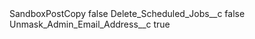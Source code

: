 <?xml version="1.0" encoding="UTF-8"?>
<CustomMetadata xmlns="http://soap.sforce.com/2006/04/metadata" xmlns:xsi="http://www.w3.org/2001/XMLSchema-instance" xmlns:xsd="http://www.w3.org/2001/XMLSchema">
    <label>SandboxPostCopy</label>
    <protected>false</protected>
    <values>
        <field>Delete_Scheduled_Jobs__c</field>
        <value xsi:type="xsd:boolean">false</value>
    </values>
    <values>
        <field>Unmask_Admin_Email_Address__c</field>
        <value xsi:type="xsd:boolean">true</value>
    </values>
</CustomMetadata>
